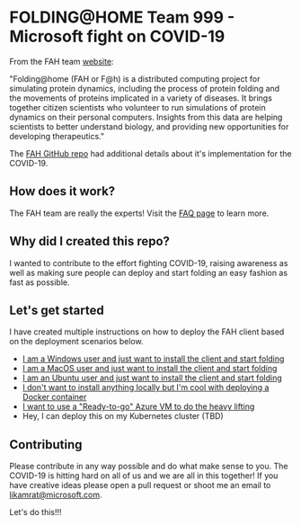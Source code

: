 # FOLDING@HOME Team 999 - Microsoft fight on COVID-19

From the FAH team [website](https://foldingathome.org/about/):

"Folding@home (FAH or F@h) is a distributed computing project for simulating protein dynamics, including the process of protein folding and the movements of proteins implicated in a variety of diseases. It brings together citizen scientists who volunteer to run simulations of protein dynamics on their personal computers. Insights from this data are helping scientists to better understand biology, and providing new opportunities for developing therapeutics."

The [FAH GitHub repo](https://github.com/FoldingAtHome/coronavirus) had additional details about it's implementation for the COVID-19.

## How does it work?

The FAH team are really the experts! Visit the [FAQ page](https://foldingathome.org/category/how-fah-works/) to learn more. 

## Why did I created this repo?

I wanted to contribute to the effort fighting COVID-19, raising awareness as well as making sure people can deploy and start folding an easy fashion as fast as possible. 

## Let's get started

I have created multiple instructions on how to deploy the FAH client based on the deployment scenarios below.

* [I am a Windows user and just want to install the client and start folding](docs/Windows.md)
* [I am a MacOS user and just want to install the client and start folding](docs/MacOS.md)
* [I am an Ubuntu user and just want to install the client and start folding](docs/Ubuntu.md)
* [I don't want to install anything locally but I'm cool with deploying a Docker container](docs/Docker.md)
* [I want to use a "Ready-to-go" Azure VM to do the heavy lifting](docs/Azure.md)
* Hey, I can deploy this on my Kubernetes cluster (TBD)

## Contributing

Please contribute in any way possible and do what make sense to you. The COVID-19 is hitting hard on all of us and we are all in this together! If you have creative ideas please open a pull request or shoot me an email to likamrat@microsoft.com. 

Let's do this!!!
